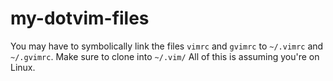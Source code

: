 # my-dotvim-files

You may have to symbolically link the files `vimrc` and `gvimrc` to `~/.vimrc` and `~/.gvimrc`. Make sure to clone into `~/.vim/` All of this is assuming you're on Linux.
